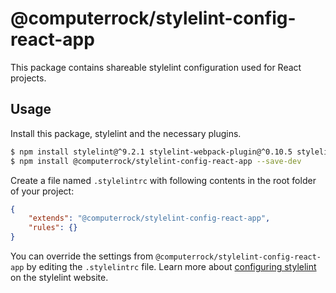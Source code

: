 # @computerrock/stylelint-config-react-app

This package contains shareable stylelint configuration used for React projects. 


## Usage

Install this package, stylelint and the necessary plugins.

```sh
$ npm install stylelint@^9.2.1 stylelint-webpack-plugin@^0.10.5 stylelint-scss@^3.1.0 stylelint-selector-bem-pattern@^2.0.0 --save-dev
$ npm install @computerrock/stylelint-config-react-app --save-dev
```

Create a file named `.stylelintrc` with following contents in the root folder of your project:

```json
{
    "extends": "@computerrock/stylelint-config-react-app",
    "rules": {}
}
```

You can override the settings from `@computerrock/stylelint-config-react-app` by editing the `.stylelintrc` file. Learn 
more about [configuring stylelint](https://stylelint.io/user-guide/configuration/) on the stylelint website.
